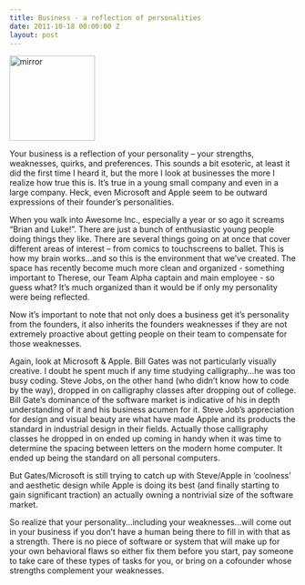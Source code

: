 ```yaml
---
title: Business - a reflection of personalities
date: 2011-10-18 00:00:00 Z
layout: post
---
```

 
<p><img alt="mirror" src="http://blog.businesssocialmediasolutions.com/wp-content/uploads/2010/05/Picture-143-271x300.png" width="150"/></p>
<p>Your business is a reflection of your personality – your strengths, weaknesses, quirks, and preferences. This sounds a bit esoteric, at least it did the first time I heard it, but the more I look at businesses the more I realize how true this is. It&rsquo;s true in a young small company and even in a large company. Heck, even Microsoft and Apple seem to be outward expressions of their founder&rsquo;s personalities.</p>
<p>When you walk into Awesome Inc., especially a year or so ago it screams &ldquo;Brian and Luke!&rdquo;. There are just a bunch of enthusiastic young people doing things they like. There are several things going on at once that cover different areas of interest – from comics to touchscreens to ballet. This is how my brain works&hellip;and so this is the environment that we&rsquo;ve created. The space has recently become much more clean and organized - something important to Therese, our Team Alpha captain and main employee - so guess what? It&rsquo;s much organized than it would be if only my personality were being reflected.</p>
<p>Now it&rsquo;s important to note that not only does a business get it&rsquo;s personality from the founders, it also inherits the founders weaknesses if they are not extremely proactive about getting people on their team to compensate for those weaknesses.</p>
<p>Again, look at Microsoft &amp; Apple. Bill Gates was not particularly visually creative. I doubt he spent much if any time studying calligraphy&hellip;he was too busy coding. Steve Jobs, on the other hand (who didn&rsquo;t know how to code by the way), dropped in on calligraphy classes after dropping out of college. Bill Gate&rsquo;s dominance of the software market is indicative of his in depth understanding of it and his business acumen for it. Steve Job&rsquo;s appreciation for design and visual beauty are what have made Apple and its products the standard in industrial design in their fields. Actually those calligraphy classes he dropped in on ended up coming in handy when it was time to determine the spacing between letters on the modern home computer. It ended up being the standard on all personal computers.</p>
<p>But Gates/Microsoft is still trying to catch up with Steve/Apple in &lsquo;coolness&rsquo; and aesthetic design while Apple is doing its best (and finally starting to gain significant traction) an actually owning a nontrivial size of the software market.</p>
<p>So realize that your personality&hellip;including your weaknesses&hellip;will come out in your business if you don&rsquo;t have a human being there to fill in with that as a strength. There is no piece of software or system that will make up for your own behavioral flaws so either fix them before you start, pay someone to take care of these types of tasks for you, or bring on a cofounder whose strengths complement your weaknesses.</p>
